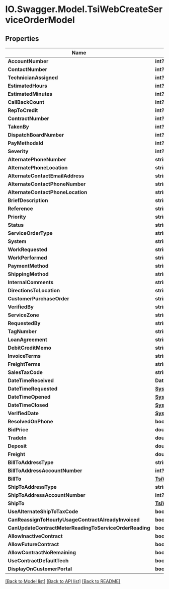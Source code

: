 # IO.Swagger.Model.TsiWebCreateServiceOrderModel
## Properties

Name | Type | Description | Notes
------------ | ------------- | ------------- | -------------
**AccountNumber** | **int?** |  | [optional] 
**ContactNumber** | **int?** |  | [optional] 
**TechnicianAssigned** | **int?** |  | [optional] 
**EstimatedHours** | **int?** |  | [optional] 
**EstimatedMinutes** | **int?** |  | [optional] 
**CallBackCount** | **int?** |  | [optional] 
**RepToCredit** | **int?** |  | [optional] 
**ContractNumber** | **int?** |  | [optional] 
**TakenBy** | **int?** |  | [optional] 
**DispatchBoardNumber** | **int?** |  | [optional] 
**PayMethodsId** | **int?** |  | [optional] 
**Severity** | **int?** |  | [optional] 
**AlternatePhoneNumber** | **string** |  | [optional] 
**AlternatePhoneLocation** | **string** |  | [optional] 
**AlternateContactEmailAddress** | **string** |  | [optional] 
**AlternateContactPhoneNumber** | **string** |  | [optional] 
**AlternateContactPhoneLocation** | **string** |  | [optional] 
**BriefDescription** | **string** |  | [optional] 
**Reference** | **string** |  | [optional] 
**Priority** | **string** |  | [optional] 
**Status** | **string** |  | [optional] 
**ServiceOrderType** | **string** |  | [optional] 
**System** | **string** |  | [optional] 
**WorkRequested** | **string** |  | [optional] 
**WorkPerformed** | **string** |  | [optional] 
**PaymentMethod** | **string** |  | [optional] 
**ShippingMethod** | **string** |  | [optional] 
**InternalComments** | **string** |  | [optional] 
**DirectionsToLocation** | **string** |  | [optional] 
**CustomerPurchaseOrder** | **string** |  | [optional] 
**VerifiedBy** | **string** |  | [optional] 
**ServiceZone** | **string** |  | [optional] 
**RequestedBy** | **string** |  | [optional] 
**TagNumber** | **string** |  | [optional] 
**LoanAgreement** | **string** |  | [optional] 
**DebitCreditMemo** | **string** |  | [optional] 
**InvoiceTerms** | **string** |  | [optional] 
**FreightTerms** | **string** |  | [optional] 
**SalesTaxCode** | **string** |  | [optional] 
**DateTimeReceived** | **DateTime?** |  | [optional] 
**DateTimeRequested** | [**SystemNullableTsiWebSplitDateTime**](SystemNullableTsiWebSplitDateTime.md) |  | [optional] 
**DateTimeOpened** | [**SystemNullableTsiWebOptionalDateTime**](SystemNullableTsiWebOptionalDateTime.md) |  | [optional] 
**DateTimeClosed** | [**SystemNullableTsiWebOptionalDateTime**](SystemNullableTsiWebOptionalDateTime.md) |  | [optional] 
**VerifiedDate** | [**SystemNullableTsiWebOptionalDateTime**](SystemNullableTsiWebOptionalDateTime.md) |  | [optional] 
**ResolvedOnPhone** | **bool?** |  | [optional] 
**BidPrice** | **double?** |  | [optional] 
**TradeIn** | **double?** |  | [optional] 
**Deposit** | **double?** |  | [optional] 
**Freight** | **double?** |  | [optional] 
**BillToAddressType** | **string** |  | [optional] 
**BillToAddressAccountNumber** | **int?** |  | [optional] 
**BillTo** | [**TsiWebAlternateAddress**](TsiWebAlternateAddress.md) |  | [optional] 
**ShipToAddressType** | **string** |  | [optional] 
**ShipToAddressAccountNumber** | **int?** |  | [optional] 
**ShipTo** | [**TsiWebAlternateAddress**](TsiWebAlternateAddress.md) |  | [optional] 
**UseAlternateShipToTaxCode** | **bool?** |  | [optional] 
**CanReassignToHourlyUsageContractAlreadyInvoiced** | **bool?** |  | [optional] 
**CanUpdateContractMeterReadingToServiceOrderReading** | **bool?** |  | [optional] 
**AllowInactiveContract** | **bool?** |  | [optional] 
**AllowFutureContract** | **bool?** |  | [optional] 
**AllowContractNoRemaining** | **bool?** |  | [optional] 
**UseContractDefaultTech** | **bool?** |  | [optional] 
**DisplayOnCustomerPortal** | **bool?** |  | [optional] 

[[Back to Model list]](../README.md#documentation-for-models) [[Back to API list]](../README.md#documentation-for-api-endpoints) [[Back to README]](../README.md)

